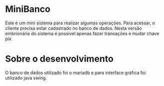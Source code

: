 # MiniBanco
Este é um mini sistema para realizar algumas operações. Para acessar, o cliente precisa estar cadastrado no banco de dados.
Nesta versão embrionária do sistema é possível apenas fazer transações e mudar chave pix.

# Sobre o desenvolvimento
O banco de dados utilizado foi o mariadb e para interface gráfica foi utilizado java swing.
